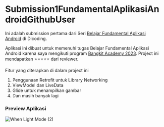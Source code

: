 # Submission1FundamentalAplikasiAndroidGithubUser
Ini adalah submission pertama dari Seri [Belajar Fundamental Aplikasi Android](https://www.dicoding.com/academies/14) di Dicoding.

Aplikasi ini dibuat untuk memenuhi tugas Belajar Fundamental Aplikasi Android karena saya mengikuti program [Bangkit Academy 2023](https://bangkit.academy).
Project ini mendapatkan :star::star::star::star::star: dari reviewer.

Fitur yang diterapkan di dalam project ini
1. Penggunaan Retrofit untuk Library Networking
2. ViewModel dan LiveData
3. Glide untuk menampilkan gambar
4. Dan masih banyak lagi 

### Preview Aplikasi
![When Light Mode (2)](https://user-images.githubusercontent.com/97342935/230489539-43839719-a692-41dd-8d36-4ecdebaea888.png)
